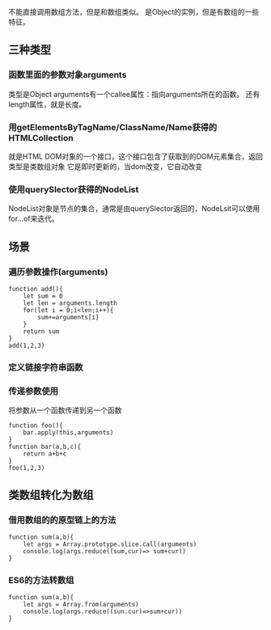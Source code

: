 不能直接调用数组方法，但是和数组类似。
是Object的实例，但是有数组的一些特征。
## 三种类型
### 函数里面的参数对象arguments
类型是Object
arguments有一个callee属性：指向arguments所在的函数。
还有length属性，就是长度。
### 用getElementsByTagName/ClassName/Name获得的HTMLCollection
就是HTML DOM对象的一个接口，这个接口包含了获取到的DOM元素集合，返回类型是类数组对象
它是即时更新的，当dom改变，它自动改变
### 使用querySlector获得的NodeList
NodeList对象是节点的集合，通常是由querySlector返回的，NodeLsit可以使用for...of来迭代。

## 场景
### 遍历参数操作(arguments)
```
function add(){
    let sum = 0
    let len = arguments.length
    for(let i = 0;i<len;i++){
        sum+=arguments[i]
    }
    return sum
}
add(1,2,3)
```
### 定义链接字符串函数

### 传递参数使用
将参数从一个函数传递到另一个函数
```
function foo(){
    bar.apply(this,arguments)
}
function bar(a,b,c){
    return a+b+c
}
foo(1,2,3)
```
## 类数组转化为数组
### 借用数组的的原型链上的方法
```
function sum(a,b){
    let args = Array.prototype.slice.call(arguments)
    console.log(args.reduce((sum,cur)=> sum+cur))
}
```
### ES6的方法转数组
```
function sum(a,b){
    let args = Array.from(arguments)
    console.log(args.reduce((sun.cur)=>sum+cur))
}
```



